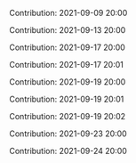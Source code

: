 Contribution: 2021-09-09 20:00

Contribution: 2021-09-13 20:00

Contribution: 2021-09-17 20:00

Contribution: 2021-09-17 20:01

Contribution: 2021-09-19 20:00

Contribution: 2021-09-19 20:01

Contribution: 2021-09-19 20:02

Contribution: 2021-09-23 20:00

Contribution: 2021-09-24 20:00

